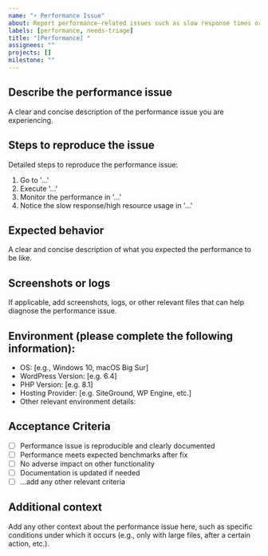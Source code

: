 ```yaml
---
name: "⚡ Performance Issue"
about: Report performance-related issues such as slow response times or high resource usage in this WordPress project
labels: [performance, needs-triage]
title: "[Performance] "
assignees: ""
projects: []
milestone: ""
---
```


## Describe the performance issue

A clear and concise description of the performance issue you are experiencing.

## Steps to reproduce the issue

Detailed steps to reproduce the performance issue:

1. Go to '...'
2. Execute '...'
3. Monitor the performance in '...'
4. Notice the slow response/high resource usage in '...'

## Expected behavior

A clear and concise description of what you expected the performance to be like.

## Screenshots or logs

If applicable, add screenshots, logs, or other relevant files that can help diagnose the performance issue.

## Environment (please complete the following information):

- OS: [e.g., Windows 10, macOS Big Sur]
- WordPress Version: [e.g. 6.4]
- PHP Version: [e.g. 8.1]
- Hosting Provider: [e.g. SiteGround, WP Engine, etc.]
- Other relevant environment details:

## Acceptance Criteria

- [ ] Performance issue is reproducible and clearly documented
- [ ] Performance meets expected benchmarks after fix
- [ ] No adverse impact on other functionality
- [ ] Documentation is updated if needed
- [ ] ...add any other relevant criteria

## Additional context

Add any other context about the performance issue here, such as specific conditions under which it occurs (e.g., only with large files, after a certain action, etc.).
